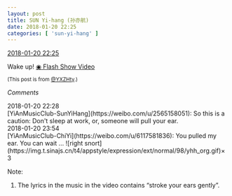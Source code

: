 ```yaml
---
layout: post
title: SUN Yi-hang (孙亦航)
date: 2018-01-20 22:25
categories: [ 'sun-yi-hang' ]
---
```


<div class="weibo-info">
  <a href="https://weibo.com/2565158051/FFhElAGCQ">2018-01-20 22:25</a>
</div>

Wake up! [◉ Flash Show Video](https://www.miaopai.com/show/WlRrNZ2kNi0NPuYYi3MGeqcj0rBpczmeoaMOqw__.htm)

<!-- more -->

<small>(This post is from [@YXZHty](http://weibo.com/2565158051).)</small>

*Comments*

<div class="weibo-info">2018-01-20 22:28</div>
[YiAnMusicClub-SunYiHang](https://weibo.com/u/2565158051): So this is a caution: Don't sleep at work, or, someone will pull your ear.

<div class="weibo-info">2018-01-20 23:54</div>
[YiAnMusicClub-ChiYi](https://weibo.com/u/6117581836): You pulled my ear. You can wait … ![right snort](https://img.t.sinajs.cn/t4/appstyle/expression/ext/normal/98/yhh_org.gif)×3

Note:
1. The lyrics in the music in the video contains “stroke your ears gently”.

